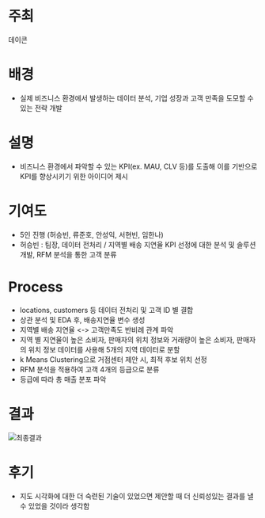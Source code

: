 # 주최
데이콘

# 배경
- 실제 비즈니스 환경에서 발생하는 데이터 분석, 기업 성장과 고객 만족을 도모할 수 있는 전략 개발
  
# 설명
- 비즈니스 환경에서 파악할 수 있는 KPI(ex. MAU, CLV 등)를 도출해 이를 기반으로 KPI를 향상시키기 위한  아이디어 제시

# 기여도
- 5인 진행 (허승빈, 류준호, 안성익, 서현빈, 임한나)
- 허승빈 : 팀장, 데이터 전처리 / 지역별 배송 지연율 KPI 선정에 대한 분석 및 솔루션 개발, RFM 분석을 통한 고객 분류

# Process
- locations, customers 등 데이터 전처리 및 고객 ID 별 결합
- 상관 분석 및 EDA 후, 배송지연율 변수 생성
- 지역별 배송 지연율 <-> 고객만족도 반비례 관계 파악
- 지역 별 지연율이 높은 소비자, 판매자의 위치 정보와 거래량이 높은 소비자, 판매자의 위치 정보 데이터를 사용해 5개의 지역 데이터로 분할
- k Means Clustering으로 거점센터 제안 시, 최적 후보 위치 선정
- RFM 분석을 적용하여 고객 4개의 등급으로 분류
- 등급에 따라 총 매출 분포 파악 

# 결과
![최종결과](https://github.com/user-attachments/assets/22bdeeb5-4293-4236-bc27-81a60ab7728b)

# 후기
- 지도 시각화에 대한 더 숙련된 기술이 있었으면 제안할 때 더 신뢰성있는 결과를 낼 수 있었을 것이라 생각함
